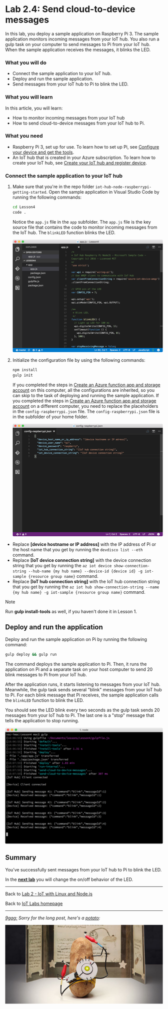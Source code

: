 # Lab 2.4: Send cloud-to-device messages

In this lab, you deploy a sample application on Raspberry Pi 3. The sample application monitors incoming messages from your IoT hub. You also run a gulp task on your computer to send messages to Pi from your IoT hub. When the sample application receives the messages, it blinks the LED.

### What you will do
* Connect the sample application to your IoT hub.
* Deploy and run the sample application.
* Send messages from your IoT hub to Pi to blink the LED.

### What you will learn
In this article, you will learn:
* How to monitor incoming messages from your IoT hub
* How to send cloud-to-device messages from your IoT hub to Pi.

### What you need
* Raspberry Pi 3, set up for use. To learn how to set up Pi, see [Configure your device and get the tools](/content/lab-2-configure-your-device-and-get-the-tools.md).
* An IoT hub that is created in your Azure subscription. To learn how to create your IoT hub, see [Create your IoT hub and register device](/content/lab-2-2-create-your-iot-hub-and-register-device.md).

### Connect the sample application to your IoT hub
1. Make sure that you're in the repo folder `iot-hub-node-raspberrypi-getting-started`. Open the sample application in Visual Studio Code by running the following commands:
   
   ```bash
   cd Lesson4
   code .
   ```
   
   Notice the `app.js` file in the `app` subfolder. The `app.js` file is the key source file that contains the code to monitor incoming messages from the IoT hub. The `blinkLED` function blinks the LED.
   
   ![Repo structure in the sample application](/images/lab2_new_repo_structure.png)
2. Initialize the configuration file by using the following commands:
   
   ```bash
   npm install
   gulp init
   ```
   
   If you completed the steps in [Create an Azure function app and storage account](/content/lab-2-3-send-device-to-cloud-messages.md#create-an-azure-function-app-and-azure-storage-account) 
 on this computer, all the configurations are inherited, so you can skip to the task of deploying and running the sample application. If you completed the steps in [Create an Azure function app and storage account](/content/lab-2-3-send-device-to-cloud-messages.md#create-an-azure-function-app-and-azure-storage-account) 
 on a different computer, you need to replace the placeholders in the `config-raspberrypi.json` file. The `config-raspberrypi.json` file is in the subfolder of your home folder.
   
   ![Contents of the config-raspberrypi.json file](/images/lab2_config_raspberrypi.png)

* Replace **[device hostname or IP address]** with the IP address of Pi or the host name that you get by running the `devdisco list --eth` command.
* Replace **[IoT device connection string]** with the device connection string that you get by running the `az iot device show-connection-string --hub-name {my hub name} --device-id {device id} -g iot-sample {resource group name}` command.
* Replace **[IoT hub connection string]** with the IoT hub connection string that you get by running the `az iot hub show-connection-string --name {my hub name} -g iot-sample {resource group name}` command.

> [!NOTE]
> Run **gulp install-tools** as well, if you haven't done it in Lesson 1.

## Deploy and run the application
Deploy and run the sample application on Pi by running the following command:

```bash
gulp deploy && gulp run
```

The command deploys the sample application to Pi. Then, it runs the application on Pi and a separate task on your host computer to send 20 blink messages to Pi from your IoT hub.

After the application runs, it starts listening to messages from your IoT hub. Meanwhile, the gulp task sends several "blink" messages from your IoT hub to Pi. For each blink message that Pi receives, the sample application calls the `blinkLED` function to blink the LED.

You should see the LED blink every two seconds as the gulp task sends 20 messages from your IoT hub to Pi. The last one is a "stop" message that tells the application to stop running.

![application with gulp command and blink messages](/images/lab2_gulp_blink.png)

## Summary
You’ve successfully sent messages from your IoT hub to Pi to blink the LED. 

In the **[next lab][nextlab]** you will change the on/off behavior of the LED.

---

Back to [Lab 2 - IoT with Linux and Node.js](/content/lab-2-linux-node-iot.md)

Back to [IoT Labs homepage](/readme.md#labs)


---

*[9gag:](http://9gag.com/) Sorry for  the long post, here's a [potato](https://www.quora.com/What-does-Sorry-for-the-long-post-heres-a-potato-mean-in-9GAG):*

![9gag Potato](/images/potato10.jpg)

[nextlab]: /content/lab-2-5-change-the-on-and-off-behavior-of-the-led.md
